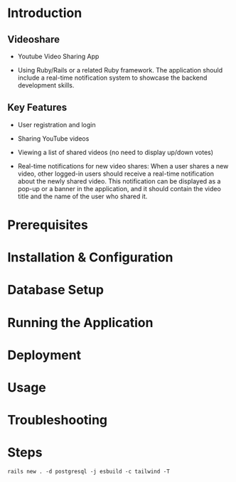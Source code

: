
# Introduction
## Videoshare

- Youtube Video Sharing App

- Using Ruby/Rails or a related Ruby framework. The application should include a real-time notification system to showcase the backend development skills.

## Key Features

- User registration and login

- Sharing YouTube videos

- Viewing a list of shared videos (no need to display up/down votes)

- Real-time notifications for new video shares: When a user shares a new video, other logged-in users should receive a real-time notification about the newly shared video. This notification can be displayed as a pop-up or a banner in the application, and it should contain the video title and the name of the user who shared it.

# Prerequisites

# Installation & Configuration

# Database Setup

# Running the Application

# Deployment

# Usage

# Troubleshooting


# Steps 

```
rails new . -d postgresql -j esbuild -c tailwind -T
```